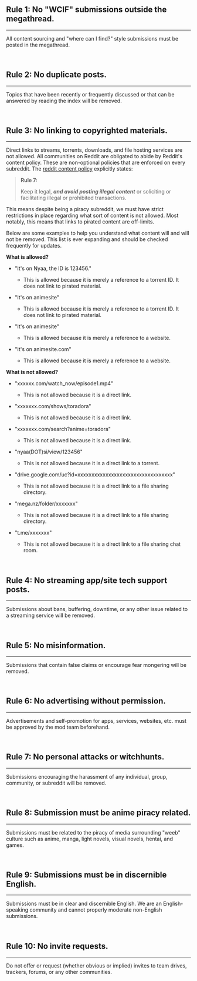 ## **Rule 1: No "WCIF" submissions outside the megathread.**

---

All content sourcing and "where can I find?" style submissions must be posted in the megathread.

&nbsp;

## **Rule 2: No duplicate posts.**

---

Topics that have been recently or frequently discussed or that can be answered by reading the index will be removed.

&nbsp;

## **Rule 3: No linking to copyrighted materials.**

---

Direct links to streams, torrents, downloads, and file hosting services are not allowed. All communities on Reddit are obligated to abide by Reddit's content policy. These are non-optional policies that are enforced on every subreddit. The [reddit content policy](https://www.redditinc.com/policies/content-policy) explicitly states:

  > **Rule 7:**
  > 
  > Keep it legal, ***and avoid posting illegal content*** or soliciting or facilitating illegal or prohibited transactions.

This means despite being a piracy subreddit, we must have strict restrictions in place regarding what sort of content is not allowed. Most notably, this means that links to pirated content are off-limits.

Below are some examples to help you understand what content will and will not be removed. This list is ever expanding and should be checked frequently for updates.

**What is allowed?**

- "It's on Nyaa, the ID is 123456."
  - This is allowed because it is merely a reference to a torrent ID. It does not link to pirated material.
  

- "It's on animesite"
  - This is allowed because it is merely a reference to a torrent ID. It does not link to pirated material.
  

- "It's on animesite"
  - This is allowed because it is merely a reference to a website.
  

- "It's on animesite.com"
  - This is allowed because it is merely a reference to a website.
  

**What is not allowed?**

- "xxxxxx.com/watch_now/episode1.mp4"
  - This is not allowed because it is a direct link.
  

- "xxxxxxx.com/shows/toradora"
  - This is not allowed because it is a direct link.
  

- "xxxxxxx.com/search?anime=toradora"
  - This is not allowed because it is a direct link.
  

- "nyaa(DOT)si/view/123456"
  - This is not allowed because it is a direct link to a torrent.
  

- "drive.google.com/uc?id=xxxxxxxxxxxxxxxxxxxxxxxxxxxxxxxxxx"
  - This is not allowed because it is a direct link to a file sharing directory.
  

- "mega.nz/folder/xxxxxxx"
  - This is not allowed because it is a direct link to a file sharing directory.
  

- "t.me/xxxxxxx"
  - This is not allowed because it is a direct link to a file sharing chat room.

&nbsp;

## **Rule 4: No streaming app/site tech support posts.**

---

Submissions about bans, buffering, downtime, or any other issue related to a streaming service will be removed.

&nbsp;

## **Rule 5: No misinformation.**

---

Submissions that contain false claims or encourage fear mongering will be removed.

&nbsp;

## **Rule 6: No advertising without permission.**

---

Advertisements and self-promotion for apps, services, websites, etc. must be approved by the mod team beforehand.

&nbsp;

## **Rule 7: No personal attacks or witchhunts.**

---

Submissions encouraging the harassment of any individual, group, community, or subreddit will be removed.

&nbsp;

## **Rule 8: Submission must be anime piracy related.**

---

Submissions must be related to the piracy of media surrounding "weeb" culture such as anime, manga, light novels, visual novels, hentai, and games.

&nbsp;

## **Rule 9: Submissions must be in discernible English.**

---

Submissions must be in clear and discernible English. We are an English-speaking community and cannot properly moderate non-English submissions.

&nbsp;

## **Rule 10: No invite requests.**

---

Do not offer or request (whether obvious or implied) invites to team drives, trackers, forums, or any other communities.

&nbsp;
